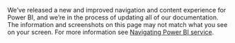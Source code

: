 We’ve released a new and improved navigation and content experience for Power BI, and we’re in the process of updating all of our documentation.
The information and screenshots on this page may not match what you see on your screen. For more information see [Navigating Power BI service](../consumer/end-user-experience.md).</font>
